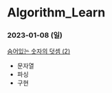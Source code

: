 # Algorithm_Learn
### 2023-01-08 (일)
[숨어있는 숫자의 덧셈 (2)](https://school.programmers.co.kr/learn/courses/30/lessons/120864)
- 문자열
- 파싱
- 구현
